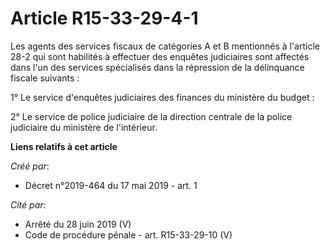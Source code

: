 # Article R15-33-29-4-1

Les agents des services fiscaux de catégories A et B mentionnés à l'article 28-2 qui sont habilités à effectuer des enquêtes
judiciaires sont affectés dans l'un des services spécialisés dans la répression de la délinquance fiscale suivants :

1° Le service d'enquêtes judiciaires des finances du ministère du budget :

2° Le service de police judiciaire de la direction centrale de la police judiciaire du ministère de l'intérieur.

**Liens relatifs à cet article**

_Créé par_:

  - Décret n°2019-464 du 17 mai 2019 - art. 1

_Cité par_:

  - Arrêté du 28 juin 2019 (V)
  - Code de procédure pénale - art. R15-33-29-10 (V)
